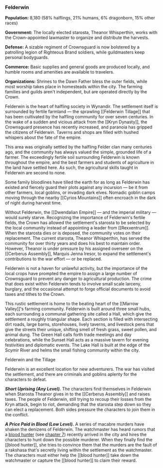 ### Felderwin

**Population:** 8,180 (58% halflings, 21% humans, 6% dragonborn, 15% other races)

**Government:** The locally elected starosta, Theanor Whisperthin, works with the Crown-appointed lawmaster to organize and distribute the harvests.

**Defense:** A sizable regiment of Crownsguard is now bolstered by a patrolling legion of Righteous Brand soldiers, while guildmasters keep personal bodyguards.

**Commerce:** Basic supplies and general goods are produced locally, and humble rooms and amenities are available to travelers.

**Organizations:** Shrines to the Dawn Father bless the outer fields, while most worship takes place in homesteads within the city. The farming families and guilds aren't independent, but are operated directly by the Crown.

Felderwin is the heart of halfling society in Wynandir. The settlement itself is surrounded by fertile farmland — the sprawling [[Felderwin Tillage]] that has been cultivated by the halfling community for over seven centuries. In the wake of a sudden and vicious attack from the [[Kryn Dynasty]], the Crownsguard presence has recently increased, and paranoia has gripped the citizens of Felderwin. Taverns and shops are filled with hushed whispers about the fate of the empire.

This area was originally settled by the halfling Felder clan many centuries ago, and the community has always valued the simple, grounded life of a farmer. The exceedingly fertile soil surrounding Felderwin is known throughout the empire, and the best farmers and students of agriculture in the land have settled here. As such, the agricultural skills taught in Felderwin are second to none.

Some family bloodlines have tilled the earth for as long as Felderwin has existed and fiercely guard their plots against any incursion — be it from other farmers, local goblins, or invading dark elves. Nomadic goblin camps moving through the nearby [[Cyrios Mountains]] often encroach in the dark of night during harvest time.

Without Felderwin, the [[Dwendalian Empire]] — and the imperial military — would surely starve. Recognizing the importance of Felderwin's fertile fields, the Crown has allowed the settlement's starosta to be selected by the local community instead of appointing a leader from [[Rexxentrum]]. When the starosta dies or is deposed, the community votes on their replacement. The current starosta, Theanor Whisperthin, has served the community for over thirty years and does his best to maintain order. However, Theanor is under pressure by his assigned overseer on the [[Cerberus Assembly]], Marquis Jenna Iresor, to expand the settlement's contributions to the war effort — or be replaced.

Felderwin is not a haven for unlawful activity, but the importance of the local crops have prompted the empire to assign a large number of Crownsguard to prevent any danger to agricultural production. The crime that does exist within Felderwin tends to involve small scale larceny, burglary, and the occasional attempt to forge official documents to avoid taxes and tithes to the Crown.

This rustic settlement is home to the beating heart of the [[Marrow Valley]]'s farming community. Felderwin is built around three small hubs, each surrounding a communal gathering site called a Hall, which give the settlement a roughly triangular shape. Each section is filled with intersecting dirt roads, large barns, storehouses, lively taverns, and livestock pens that give the streets their unique, shifting smell of fresh grass, sweet pollen, and animal dung. The Green Hall calls forth trade meetings and day celebrations, while the Sunset Hall acts as a massive tavern for evening festivities and diplomatic events. The Lake Hall is built at the edge of the Scymir River and helms the small fishing community within the city.

[](https://media.dndbeyond.com/compendium-images/egtw/yDOyqyOocErRgYJK/03-07.png)

Felderwin and the Tillage

Felderwin is an excellent location for new adventurers. The war has visited the settlement, and there are criminals and goblins aplenty for the characters to defeat.

_**Short Uprising (Any Level).**_ The characters find themselves in Felderwin when Starosta Theanor gives in to the [[Cerberus Assembly]] and raises taxes. The people of Felderwin, still trying to recoup their losses from the Kryn attack, begin to riot, demanding that the starosta step down so they can elect a replacement. Both sides pressure the characters to join them in the conflict.

_**A Price Paid in Blood (Low Level).**_ A series of macabre murders have shaken the denizens of Felderwin. The watchmaster has heard rumors that a [blood hunter](https://www.dndbeyond.com/monsters/blood-hunter) (see [chapter 7](https://www.dndbeyond.com/sources/egtw/[[wildemount]]-bestiary#BloodHunter "chapter 7")) recently arrived in the city and hires the characters to hunt down the possible murderer. When they finally find the [[blood hunter]], she tries to convince them that the murders are the fault of a rakshasa that's secretly living within the settlement as the watchmaster. The characters must either help the [[blood hunter]] take down the watchmaster or capture the [[blood hunter]] to claim their reward.